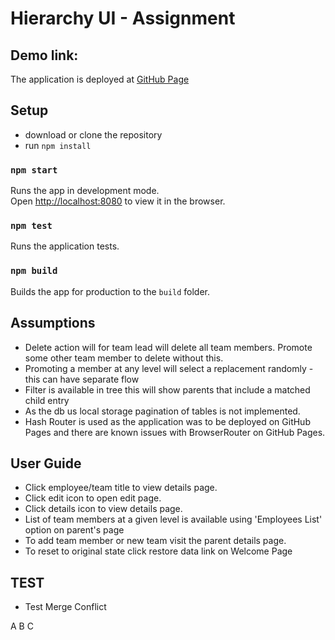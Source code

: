 # Hierarchy UI - Assignment

## Demo link:

The application is deployed at [GitHub Page](https://yogesh-m-gaikwad.github.io/org-hierarchy/)

## Setup

- download or clone the repository
- run `npm install`

### `npm start`

Runs the app in development mode.<br>
Open [http://localhost:8080](http://localhost:8080) to view it in the browser.

### `npm test`

Runs the application tests.<br>

### `npm build`

Builds the app for production to the `build` folder.<br>

## Assumptions

- Delete action will for team lead will delete all team members. Promote some other team member to delete without this.
- Promoting a member at any level will select a replacement randomly - this can have separate flow
- Filter is available in tree this will show parents that include a matched child entry
- As the db us local storage pagination of tables is not implemented.
- Hash Router is used as the application was to be deployed on GitHub Pages and there are known issues with BrowserRouter on GitHub Pages.

## User Guide

- Click employee/team title to view details page.
- Click edit icon to open edit page.
- Click details icon to view details page.
- List of team members at a given level is available using 'Employees List' option on parent's page
- To add team member or new team visit the parent details page.
- To reset to original state click restore data link on Welcome Page

## TEST
- Test Merge Conflict

A
B
C
